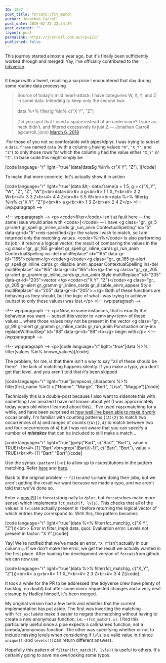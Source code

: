 ```yaml
---
ID: 1237
post_title: forcats::fct_match
author: Jonathan Carroll
post_date: 2019-02-22 22:54:29
post_excerpt: ""
layout: post
permalink: https://jcarroll.com.au/?p=1237
published: false
---
```

<!-- wp:paragraph -->
<p>This journey started almost a year ago, but it's finally been sufficiently worked through and merged! Yay, I've officially contributed to the <a href="https://www.tidyverse.org/">tidyverse</a>. </p>
<!-- /wp:paragraph -->

<!-- wp:image {"id":1243,"align":"center"} -->
<div class="wp-block-image"><figure class="aligncenter"><img src="https://jcarroll.com.au/wp-content/uploads/2019/02/zoidberg_helping.jpeg" alt="" class="wp-image-1243"/></figure></div>
<!-- /wp:image -->

<!-- wp:more -->
<!--more-->
<!-- /wp:more -->

<!-- wp:paragraph -->
<p>It began with a tweet, recalling a surprise I encountered that day during some routine data processing</p>
<!-- /wp:paragraph -->

<!-- wp:quote -->
<blockquote class="wp-block-quote"><p>Source of today's mild heart-attack: I have categories W, X_Y, and Z in some data. Intending to keep only the second two:<br><br>data %&gt;% filter(g %in% c("X Y", "Z")<br><br>Did you spot that I used a space instead of an underscore? I sure as heck didn't, and filtered excessively to just Z.— Jonathan Carroll (@carroll_jono) <a href="https://twitter.com/carroll_jono/status/971093803099541504?ref_src=twsrc%5Etfw">March 6, 2018</a></p></blockquote>
<!-- /wp:quote -->

<!-- wp:paragraph -->
<p> For those of you not so comfortable with pipes/<g class="gr_ gr_8 gr-alert gr_spell gr_inline_cards gr_run_anim ContextualSpelling" id="8" data-gr-id="8">dplyr</g>, I was trying to subset a <code>data.frame</code> named <code>data</code> (with a <g class="gr_ gr_291 gr-alert gr_gramm gr_inline_cards gr_run_anim Style multiReplace" id="291" data-gr-id="291">column </g><code>g</code><g class="gr_ gr_291 gr-alert gr_gramm gr_inline_cards gr_disable_anim_appear Style multiReplace" id="291" data-gr-id="291"> having</g> <g class="gr_ gr_294 gr-alert gr_gramm gr_inline_cards gr_run_anim Style multiReplace" id="294" data-gr-id="294">values </g><code>"W"</code><g class="gr_ gr_294 gr-alert gr_gramm gr_inline_cards gr_disable_anim_appear Style multiReplace" id="294" data-gr-id="294"><g class="gr_ gr_239 gr-alert gr_gramm gr_inline_cards gr_disable_anim_appear Punctuation only-del replaceWithoutSep" id="239" data-gr-id="239">,</g></g><g class="gr_ gr_239 gr-alert gr_gramm gr_inline_cards gr_disable_anim_appear Punctuation only-del replaceWithoutSep" id="239" data-gr-id="239"> </g><code>"X_Y"</code><g class="gr_ gr_239 gr-alert gr_gramm gr_inline_cards gr_disable_anim_appear Punctuation only-del replaceWithoutSep" id="239" data-gr-id="239">,</g> and <code>"Z"</code>) to only those rows for which the <g class="gr_ gr_58 gr-alert gr_gramm gr_inline_cards gr_run_anim Style multiReplace" id="58" data-gr-id="58">column </g><code>g</code><g class="gr_ gr_58 gr-alert gr_gramm gr_inline_cards gr_disable_anim_appear Style multiReplace" id="58" data-gr-id="58"> had</g> the value <g class="gr_ gr_48 gr-alert gr_gramm gr_inline_cards gr_run_anim Style multiReplace" id="48" data-gr-id="48">either </g><code>"X_Y"</code><g class="gr_ gr_48 gr-alert gr_gramm gr_inline_cards gr_disable_anim_appear Style multiReplace" id="48" data-gr-id="48"> </g><g class="gr_ gr_49 gr-alert gr_gramm gr_inline_cards gr_run_anim Style multiReplace" id="49" data-gr-id="49"><g class="gr_ gr_48 gr-alert gr_gramm gr_inline_cards gr_disable_anim_appear Style multiReplace" id="48" data-gr-id="48">or</g> </g><code>"Z"</code><g class="gr_ gr_49 gr-alert gr_gramm gr_inline_cards gr_disable_anim_appear Style multiReplace" id="49" data-gr-id="49">.</g> In base <g class="gr_ gr_126 gr-alert gr_gramm gr_inline_cards gr_run_anim Punctuation only-ins replaceWithoutSep" id="126" data-gr-id="126">code</g> this might simply be</p>
<!-- /wp:paragraph -->

<!-- wp:paragraph -->
<p>[code language="r" light="true"]data[data$g %in% c(&quot;X Y&quot;, &quot;Z&quot;), ][/code]</p>
<!-- /wp:paragraph -->

<!-- wp:paragraph -->
<p>To make that more concrete, let's actually show it in action</p>
<!-- /wp:paragraph -->

<!-- wp:paragraph -->
<p>[code language="r" light="true"]data &amp;lt;- data.frame(a = 1:5, g = c(&quot;X_Y&quot;, &quot;W&quot;, &quot;Z&quot;, &quot;Z&quot;, &quot;W&quot;))&lt;br&gt;data&lt;br&gt;#&gt;   a   g&lt;br&gt;#&gt; 1 1 X_Y&lt;br&gt;#&gt; 2 2   W&lt;br&gt;#&gt; 3 3   Z&lt;br&gt;#&gt; 4 4   Z&lt;br&gt;#&gt; 5 5   W&lt;br&gt;&lt;br&gt;data %&gt;% filter(g %in% c(&quot;X Y&quot;, &quot;Z&quot;))&lt;br&gt;#&gt;   a g&lt;br&gt;#&gt; 1 3 Z&lt;br&gt;#&gt; 2 4 Z&lt;/p&gt;
&lt;!-- /wp:paragraph --&gt;

&lt;!-- wp:paragraph --&gt;
&lt;p&gt;&lt;code&gt;filter&lt;/code&gt; isn't at fault here -- the same issue would arise with &lt;code&gt;[&lt;/code&gt; -- I have &lt;g class=&quot;gr_ gr_5 gr-alert gr_spell gr_inline_cards gr_run_anim ContextualSpelling&quot; id=&quot;5&quot; data-gr-id=&quot;5&quot;&gt;mis-specified&lt;/g&gt; the values I wish to match, so I am returned only the matching values. &lt;code&gt;%in%&lt;/code&gt; is also performing its job - it returns a logical vector; the result of comparing the values in the &lt;g class=&quot;gr_ gr_165 gr-alert gr_spell gr_inline_cards gr_run_anim ContextualSpelling ins-del multiReplace&quot; id=&quot;165&quot; data-gr-id=&quot;165&quot;&gt;column&lt;/g&gt;&lt;code&gt;g&lt;/code&gt;&lt;g class=&quot;gr_ gr_165 gr-alert gr_spell gr_inline_cards gr_disable_anim_appear ContextualSpelling ins-del multiReplace&quot; id=&quot;165&quot; data-gr-id=&quot;165&quot;&gt;to&lt;/g&gt; the &lt;g class=&quot;gr_ gr_205 gr-alert gr_gramm gr_inline_cards gr_run_anim Style multiReplace&quot; id=&quot;205&quot; data-gr-id=&quot;205&quot;&gt;vector &lt;/g&gt;&lt;code&gt;c(&quot;X Y&quot;, &quot;Z&quot;)&lt;/code&gt;&lt;g class=&quot;gr_ gr_205 gr-alert gr_gramm gr_inline_cards gr_disable_anim_appear Style multiReplace&quot; id=&quot;205&quot; data-gr-id=&quot;205&quot;&gt;.&lt;/g&gt; Both of these functions are behaving as they should, but the logic of what I was trying to achieve (subset to only these values) was lost.&lt;/p&gt;
&lt;!-- /wp:paragraph --&gt;

&lt;!-- wp:paragraph --&gt;
&lt;p&gt;Now, in some instances, that is exactly the behaviour you want -- subset this vector to &lt;em&gt;any&lt;/em&gt; of these values... where those values may not be present in the vector &lt;g class=&quot;gr_ gr_98 gr-alert gr_gramm gr_inline_cards gr_run_anim Punctuation only-ins replaceWithoutSep&quot; id=&quot;98&quot; data-gr-id=&quot;98&quot;&gt;to&lt;/g&gt; begin with&lt;/p&gt;
&lt;!-- /wp:paragraph --&gt;

&lt;!-- wp:paragraph --&gt;
&lt;p&gt;[code language=&quot;r&quot; light=&quot;true&quot;]data %&gt;% filter(values %in% known_values)[/code]</p>
<!-- /wp:paragraph -->

<!-- wp:paragraph -->
<p>The problem, for me, is that there isn't a way to say "all of these should be there". The lack of matching happens silently. If you make a typo, you don't get that level, and you aren't told that it's been skipped</p>
<!-- /wp:paragraph -->

<!-- wp:paragraph -->
<p>[code language="r" light="true"]simpsons_characters %&gt;% filter(first_name %in% c(&quot;Homer&quot;, &quot;Marge&quot;, &quot;Bert&quot;, &quot;Lisa&quot;, &quot;Maggie&quot;)[/code]</p>
<!-- /wp:paragraph -->

<!-- wp:paragraph -->
<p>Technically this is a double-post because I also want to sidenote this with something I am amazed I have not known about yet (I was approximately today years old when I learned about this)... I've used <code>regex</code>matching for a while, and have been surprised at <a href="https://twitter.com/carroll_jono/status/908186714350403584">how well I've been able to make it work</a> occasionally. I'm familiar with counting patterns (<code>(A){2}</code> to match two occurrences of <code>A</code>) and ranges of counts (<code>(A){2,4}</code> to match between two and four occurrences of <code>A</code>) but I was not aware that you can specify <g class="gr_ gr_1434 gr-alert gr_gramm gr_inline_cards gr_disable_anim_appear Grammar multiReplace" id="1434" data-gr-id="1434">a number</g> of <em><strong>mistakes</strong></em> that can be included to still make a match... </p>
<!-- /wp:paragraph -->

<!-- wp:paragraph -->
<p>[code language="r" light="true"]grep(&quot;Bart&quot;, c(&quot;Bart&quot;, &quot;Bort&quot;), value = TRUE)&lt;br&gt;#&gt; [1] &quot;Bart&quot;&lt;br&gt;grep(&quot;(Bart){~1}&quot;, c(&quot;Bart&quot;, &quot;Bort&quot;), value = TRUE)&lt;br&gt;#&gt; [1] &quot;Bart&quot; &quot;Bort&quot;[/code]</p>
<!-- /wp:paragraph -->

<!-- wp:paragraph -->
<p>Use the <g class="gr_ gr_4 gr-alert gr_gramm gr_inline_cards gr_disable_anim_appear Style multiReplace" id="4" data-gr-id="4">syntax </g><code>(pattern){~n}</code><g class="gr_ gr_4 gr-alert gr_gramm gr_inline_cards gr_disable_anim_appear Style multiReplace" id="4" data-gr-id="4"> to</g> allow up to <code>n</code>substitutions in the pattern matching. Refer <a href="https://twitter.com/klmr/status/1098238987968438273?s=20">here</a> and <a href="https://laurikari.net/tre/documentation/regex-syntax/">here</a>.</p>
<!-- /wp:paragraph -->

<!-- wp:paragraph -->
<p>Back to the original problem -- <code>filter</code>and <code>%in%</code>are doing their jobs, but we aren't getting the result we want because we made a typo, and we aren't told that we've done so.</p>
<!-- /wp:paragraph -->

<!-- wp:paragraph -->
<p>Enter a <a href="https://github.com/tidyverse/forcats/pull/127">new PR</a> to <code>forcats</code>(originally to <code>dplyr</code>, but <code>forcats</code>does make more sense) which implements <code>fct_match(f, lvls)</code>. This checks that all of the values in <code>lvls</code>are actually present in <code>f</code>before returning the logical vector of which entries they correspond to. With this, the pattern becomes</p>
<!-- /wp:paragraph -->

<!-- wp:paragraph -->
<p>[code language="r" light="true"]data %&gt;% filter(fct_match(g, c(&quot;X Y&quot;, &quot;Z&quot;)))&lt;br&gt;&gt; Error in filter_impl(.data, quo): Evaluation error: Levels not present in factor: &quot;X Y&quot;.[/code]</p>
<!-- /wp:paragraph -->

<!-- wp:paragraph -->
<p>Yay! We're notified that we've made an error. <code>"X Y"</code>isn't actually in our column <code>g</code>. If we don't make the error, we get the result we actually wanted in the first place. After loading the development version of <code>forcats</code>from <g class="gr_ gr_81 gr-alert gr_spell gr_inline_cards gr_run_anim ContextualSpelling ins-del multiReplace" id="81" data-gr-id="81">github</g> we can now use</p>
<!-- /wp:paragraph -->

<!-- wp:paragraph -->
<p>[code language="r" light="true"]data %&gt;% filter(fct_match(g, c(&quot;X_Y&quot;, &quot;Z&quot;)))&lt;br&gt;#&gt;   a   g&lt;br&gt;#&gt; 1 1 X_Y&lt;br&gt;#&gt; 2 3   Z&lt;br&gt;#&gt; 3 4 Z[/code]</p>
<!-- /wp:paragraph -->

<!-- wp:paragraph -->
<p>It took a while for the PR to be addressed (the tidyverse crew have plenty of backlog, no doubt) but after some minor requested changes and a very neat cleanup by Hadley himself, it's been merged.</p>
<!-- /wp:paragraph -->

<!-- wp:paragraph -->
<p>My original version had a few bells and whistles that the current implementation has put aside. The first was inverting the matching with <code>fct_exclude</code>to make it easier to negate the matching without having to create a new anonymous function, i.e. <code>~!fct_match(.x)</code>. I find this particularly useful since a pipe expects a call/named function, not a lambda/anonymous function. The other was specifying whether or not to include missing levels when considering <g class="gr_ gr_21 gr-alert gr_gramm gr_inline_cards gr_run_anim Style multiReplace" id="21" data-gr-id="21"><g class="gr_ gr_15 gr-alert gr_spell gr_inline_cards gr_run_anim ContextualSpelling ins-del" id="15" data-gr-id="15">if</g> </g><code>lvls</code><g class="gr_ gr_21 gr-alert gr_gramm gr_inline_cards gr_disable_anim_appear Style multiReplace" id="21" data-gr-id="21"> is</g> a valid value <g class="gr_ gr_22 gr-alert gr_gramm gr_inline_cards gr_run_anim Style multiReplace" id="22" data-gr-id="22">in </g><code>f</code><g class="gr_ gr_22 gr-alert gr_gramm gr_inline_cards gr_disable_anim_appear Style multiReplace" id="22" data-gr-id="22"> since</g> <code>unique(f)</code>and <code>levels(f)</code>can return different answers.</p>
<!-- /wp:paragraph -->

<!-- wp:paragraph -->
<p>Hopefully this pattern of <code>filter(fct_match(f, lvls))</code> is useful to others. It's certainly going to save me overlooking some typos.</p>
<!-- /wp:paragraph -->